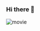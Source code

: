 ### Hi there 👋

![movie](https://user-images.githubusercontent.com/70093878/182402618-bea3f044-ae12-476d-a1db-4aa9427a7fed.gif)


<!--
**MichalTalaga17/MichalTalaga17** is a ✨ _special_ ✨ repository because its `README.md` (this file) appears on your GitHub profile.

Here are some ideas to get you started:

- 🔭 I’m currently working on ...
- 🌱 I’m currently learning ...
- 👯 I’m looking to collaborate on ...
- 🤔 I’m looking for help with ...
- 💬 Ask me about ...
- 📫 How to reach me: ...
- 😄 Pronouns: ...
- ⚡ Fun fact: ...
-->
